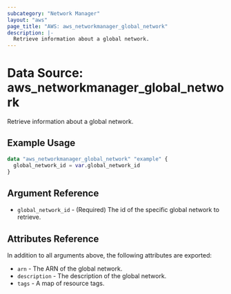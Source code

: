 ```yaml
---
subcategory: "Network Manager"
layout: "aws"
page_title: "AWS: aws_networkmanager_global_network"
description: |-
  Retrieve information about a global network.
---
```


# Data Source: aws_networkmanager_global_network

Retrieve information about a global network.

## Example Usage

```terraform
data "aws_networkmanager_global_network" "example" {
  global_network_id = var.global_network_id
}
```

## Argument Reference

* `global_network_id` - (Required) The id of the specific global network to retrieve.

## Attributes Reference

In addition to all arguments above, the following attributes are exported:

* `arn` - The ARN of the global network.
* `description` - The description of the global network.
* `tags` - A map of resource tags.